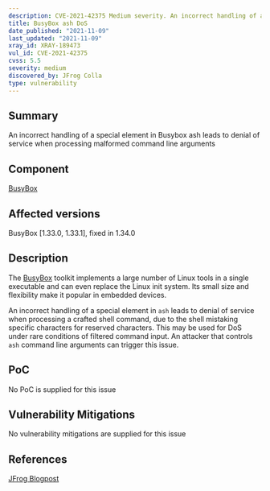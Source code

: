 ```yaml
---
description: CVE-2021-42375 Medium severity. An incorrect handling of a special element in Busybox ash leads to denial of service when processing malformed command line arguments
title: BusyBox ash DoS
date_published: "2021-11-09"
last_updated: "2021-11-09"
xray_id: XRAY-189473
vul_id: CVE-2021-42375
cvss: 5.5
severity: medium
discovered_by: JFrog Colla
type: vulnerability
---
```

## Summary
An incorrect handling of a special element in Busybox ash leads to denial of service when processing malformed command line arguments

## Component

[BusyBox](https://busybox.net/)

## Affected versions

BusyBox [1.33.0, 1.33.1], fixed in 1.34.0

## Description

The [BusyBox](https://busybox.net/) toolkit implements a large number of Linux tools in a single executable and can even replace the Linux init system. Its small size and flexibility make it popular in embedded devices.

An incorrect handling of a special element in `ash` leads to denial of service when processing a crafted shell command, due to the shell mistaking specific characters for reserved characters. This may be used for DoS under rare conditions of filtered command input.
An attacker that controls `ash` command line arguments can trigger this issue.

## PoC

No PoC is supplied for this issue

## Vulnerability Mitigations

No vulnerability mitigations are supplied for this issue

## References

[JFrog Blogpost](https://jfrog.com/blog/unboxing-busybox-14-new-vulnerabilities-uncovered-by-claroty-and-jfrog/)
